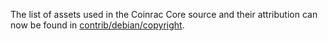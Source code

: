 The list of assets used in the Coinrac Core source and their attribution can now be found in [contrib/debian/copyright](../contrib/debian/copyright).
